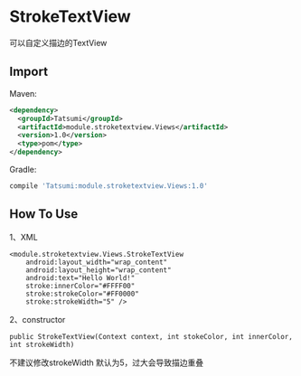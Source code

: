 StrokeTextView
======

可以自定义描边的TextView

Import
--------

Maven:
```xml
<dependency>
  <groupId>Tatsumi</groupId>
  <artifactId>module.stroketextview.Views</artifactId>
  <version>1.0</version>
  <type>pom</type>
</dependency>
```

Gradle:
```groovy
compile 'Tatsumi:module.stroketextview.Views:1.0'
```

How To Use
-------------
1、XML
	
    <module.stroketextview.Views.StrokeTextView
        android:layout_width="wrap_content"
        android:layout_height="wrap_content"
        android:text="Hello World!"
        stroke:innerColor="#FFFF00"
        stroke:strokeColor="#FF0000"
		stroke:strokeWidth="5" />
2、constructor
	
	public StrokeTextView(Context context, int stokeColor, int innerColor, int strokeWidth)
不建议修改strokeWidth 默认为5，过大会导致描边重叠